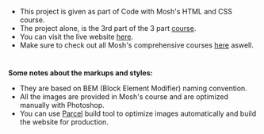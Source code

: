 - This project is given as part of Code with Mosh's HTML and CSS course.
- The project alone, is the 3rd part of the 3 part [course](https://codewithmosh.com/p/the-ultimate-html-css).
- You can visit the live website [here](https://www.moshified.com/).
- Make sure to check out all Mosh's comprehensive courses [here](https://codewithmosh.com/courses) aswell.
#
**Some notes about the markups and styles:**
- They are based on BEM (Block Element Modifier) naming convention.
- All the images are provided in Mosh's course and are optimized manually with Photoshop.
- You can use [Parcel](https://parceljs.org/docs/) build tool to optimize images automatically and build the website for production.
